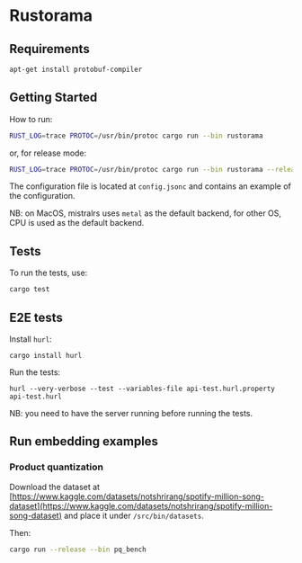 # Rustorama

## Requirements

```bash
apt-get install protobuf-compiler
```

## Getting Started

How to run:
```bash
RUST_LOG=trace PROTOC=/usr/bin/protoc cargo run --bin rustorama
```
or, for release mode:
```bash
RUST_LOG=trace PROTOC=/usr/bin/protoc cargo run --bin rustorama --release
```

The configuration file is located at `config.jsonc` and contains an example of the configuration.

NB: on MacOS, mistralrs uses `metal` as the default backend, for other OS, CPU is used as the default backend.

## Tests

To run the tests, use:
```bash
cargo test
```

## E2E tests

Install `hurl`:
```
cargo install hurl
```

Run the tests:
```
hurl --very-verbose --test --variables-file api-test.hurl.property api-test.hurl
```

NB: you need to have the server running before running the tests.


## Run embedding examples

### Product quantization

Download the dataset at [https://www.kaggle.com/datasets/notshrirang/spotify-million-song-dataset](https://www.kaggle.com/datasets/notshrirang/spotify-million-song-dataset) and place it under `/src/bin/datasets`.

Then:

```bash
cargo run --release --bin pq_bench
```

